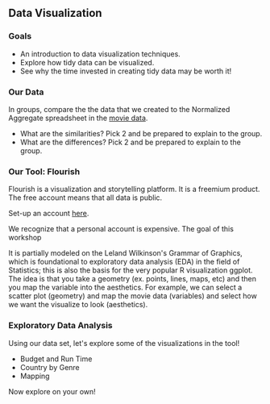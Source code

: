 ## Data Visualization


### Goals

- An introduction to data visualization techniques. 
- Explore how tidy data can be visualized. 
- See why the time invested in creating tidy data may be worth it!



### Our Data

In groups, compare the the data that we created to the Normalized Aggregate spreadsheet in the [movie data](https://docs.google.com/spreadsheets/d/10QFSYByVEQLY14oQChi4LCvzlTotCjvikdoLdcDWeNg/edit?usp=sharing). 
- What are the similarities?  Pick 2 and be prepared to explain to the group. 
- What are the differences? Pick 2 and be prepared to explain to the group. 


### Our Tool: Flourish

Flourish is a visualization and storytelling platform. It is a freemium product. The free account means that all data is public. 

Set-up an account [here](https://flourish.studio/).

We recognize that a personal account is expensive. The goal of this workshop 

It is partially modeled on the Leland Wilkinson's Grammar of Graphics, which is foundational to exploratory data analysis (EDA) in the field of Statistics; this is also the basis for the very popular R visualization ggplot. The idea is that you take a geometry (ex. points, lines, maps, etc) and then you map the variable into the aesthetics. For example, we can select a scatter plot (geometry) and map the movie data (variables) and select how we want the visualize to look (aesthetics).  


### Exploratory Data Analysis


Using our data set, let's explore some of the visualizations in the tool!

- Budget and Run Time
- Country by Genre
- Mapping

Now explore on your own!

